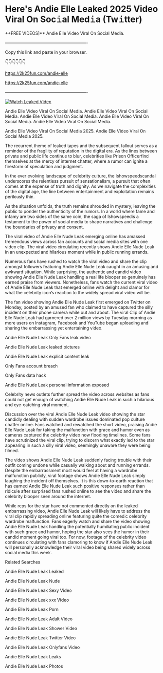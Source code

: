 # Here's Andie Elle Leaked 2025 Video Viral On Soc𝚒al Med𝚒a (Tw𝚒tter)

++FREE VIDEOS]** Andie Elle Video Viral On Social Media.

———————————————————-

Copy this link and paste in your browser.

👇👇👇👇👇👇

https://2k25fun.com/andie-elle

https://2k25fun.com/andie-elle

———————————————————-

[![Watch Leaked Video](https://miro.medium.com/v2/resize:fit:828/format:webp/1*cilzJN44JGOrTw9NJCrNHA.gif "Watch Leaked Video")](https://2k25fun.com/andie-elle)

Andie Elle Video Viral On Social Media. Andie Elle Video Viral On Social Media. Andie Elle Video Viral On Social Media. Andie Elle Video Viral On Social Media. Andie Elle Video Viral On Social Media.

Andie Elle Video Viral On Social Media 2025. Andie Elle Video Viral On Social Media 2025.

The recurrent theme of leaked tapes and the subsequent fallout serves as a reminder of the fragility of reputation in the digital era. As the lines between private and public life continue to blur, celebrities like Prison Officerfind themselves at the mercy of internet chatter, where a rumor can ignite a firestorm of speculation and judgment.

In the ever evolving landscape of celebrity culture, the Ishowspeedscandal underscores the relentless pursuit of sensationalism, a pursuit that often comes at the expense of truth and dignity. As we navigate the complexities of the digital age, the line between entertainment and exploitation remains perilously thin.

As the situation unfolds, the truth remains shrouded in mystery, leaving the public to ponder the authenticity of the rumors. In a world where fame and infamy are two sides of the same coin, the saga of Ishowspeedis a testament to the power of social media to shape narratives and challenge the boundaries of privacy and consent.

The viral video of Andie Elle Nude Leak emerging online has amassed tremendous views across fan accounts and social media sites with one video clip. The viral video circulating recently shows Andie Elle Nude Leak in an unexpected and hilarious moment while in public running errands.

Numerous fans have rushed to watch the viral video and share the clip amongst followers featuring Andie Elle Nude Leak caught in an amusing and awkward situation. While surprising, the authentic and candid video showing Andie Elle Nude Leak handling a real life blooper so genuinely has earned praise from viewers. Nonetheless, fans watch the current viral video of Andie Elle Nude Leak that emerged online with delight and clamor for what the celebrity icon’s reaction to the widely spread viral video will be.

The fan video showing Andie Elle Nude Leak first emerged on Twitter on Monday, posted by an amused fan who claimed to have captured the silly incident on their phone camera while out and about. The viral Clip of Andie Elle Nude Leak had garnered over 2 million views by Tuesday morning as more users on Instagram, Facebook and YouTube began uploading and sharing the embarrassing yet entertaining video.

Andie Elle Nude Leak Only Fans leak video

Andie Elle Nude Leak leaked pictures

Andie Elle Nude Leak explicit content leak

Only Fans account breach

Only Fans data hack

Andie Elle Nude Leak personal information exposed

Celebrity news outlets further spread the video across websites as fans could not get enough of watching Andie Elle Nude Leak in such a hilarious and eye-catching viral moment.

Discussion over the viral Andie Elle Nude Leak video showing the star candidly dealing with sudden wardrobe issues dominated pop culture chatter online. Fans watched and rewatched the short video, praising Andie Elle Nude Leak for taking the malfunction with grace and humor even as cameras captured the celebrity video now flooding timelines. Some fans have scrutinized the viral clip, trying to discern what exactly led to the star appearing in such a silly viral video, seemingly unaware they were being filmed.

The video shows Andie Elle Nude Leak suddenly facing trouble with their outfit coming undone while casually walking about and running errands. Despite the embarrassment most would feel at having a wardrobe malfunction publicly, viral footage shows Andie Elle Nude Leak simply laughing the incident off themselves. It is this down-to-earth reaction that has earned Andie Elle Nude Leak such positive responses rather than ridicule after surprised fans rushed online to see the video and share the celebrity blooper seen around the internet.

While reps for the star have not commented directly on the leaked embarrassing video, Andie Elle Nude Leak will likely have to address the viral clip rapidly spreading online featuring quite the comedic celebrity wardrobe malfunction. Fans eagerly watch and share the video showing Andie Elle Nude Leak handling the potentially humiliating public incident with such grace and humor, hoping the star also sees the humor in their candid moment going viral too. For now, footage of the celebrity video continues circulating with fans clamoring to know if Andie Elle Nude Leak will personally acknowledge their viral video being shared widely across social media this week.

Related Searches

Andie Elle Nude Leak Leaked

Andie Elle Nude Leak Nude

Andie Elle Nude Leak Sexy Video

Andie Elle Nude Leak xxx Video

Andie Elle Nude Leak Porn

Andie Elle Nude Leak Adult Video

Andie Elle Nude Leak Shower Video

Andie Elle Nude Leak Twitter Video

Andie Elle Nude Leak Onlyfans Video

Andie Elle Nude Leak Leaks

Andie Elle Nude Leak Photos
